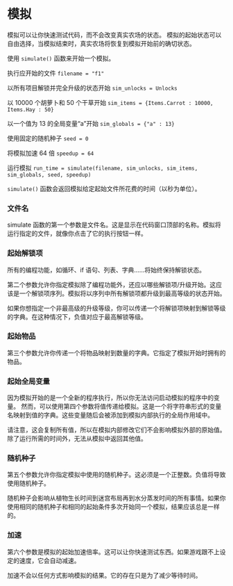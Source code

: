 # 模拟

模拟可以让你快速测试代码，而不会改变真实农场的状态。
模拟的起始状态可以自由选择，当模拟结束时，真实农场将恢复到模拟开始前的确切状态。

使用 `simulate()` 函数来开始一个模拟。

执行应开始的文件
`filename = "f1"`

以所有项目解锁并完全升级的状态开始
`sim_unlocks = Unlocks`

以 10000 个胡萝卜和 50 个干草开始
`sim_items = {Items.Carrot : 10000, Items.Hay : 50}`

以一个值为 13 的全局变量“a”开始
`sim_globals = {"a" : 13}`

使用固定的随机种子
`seed = 0`

将模拟加速 64 倍
`speedup = 64`

运行模拟
`run_time = simulate(filename, sim_unlocks, sim_items, sim_globals, seed, speedup)`

`simulate()` 函数会返回模拟给定起始文件所花费的时间（以秒为单位）。

### 文件名
simulate 函数的第一个参数是文件名。这是显示在代码窗口顶部的名称。模拟将运行指定的文件，就像你点击了它的执行按钮一样。

### 起始解锁项
所有的编程功能，如循环、if 语句、列表、字典……将始终保持解锁状态。

第二个参数允许你指定模拟除了编程功能外，还应以哪些解锁项/升级开始。这应该是一个解锁项序列。模拟将以序列中所有解锁项都升级到最高等级的状态开始。

如果你想指定一个非最高级的升级等级，你可以传递一个将解锁项映射到解锁等级的字典。在这种情况下，负值对应于最高解锁等级。

### 起始物品
第三个参数允许你传递一个将物品映射到数量的字典。它指定了模拟开始时拥有的物品。

### 起始全局变量
因为模拟开始的是一个全新的程序执行，所以你无法访问启动模拟的程序中的变量。
然而，可以使用第四个参数将值传递给模拟。这是一个将字符串形式的变量名映射到值的字典。这些变量随后会被添加到模拟内部执行的全局作用域中。

请注意，这会复制所有值，所以在模拟内部修改它们不会影响模拟外部的原始值。除了运行所需的时间外，无法从模拟中返回其他值。

### 随机种子
第五个参数允许你指定模拟中使用的随机种子。这必须是一个正整数。负值将导致使用随机种子。

随机种子会影响从植物生长时间到迷宫布局再到水分蒸发时间的所有事情。如果你使用相同的随机种子和相同的起始条件多次开始同一个模拟，结果应该总是一样的。

### 加速
第六个参数是模拟的起始加速倍率。这可以让你快速测试东西。如果游戏跟不上设定的速度，它会自动减速。

加速不会以任何方式影响模拟的结果。它的存在只是为了减少等待时间。